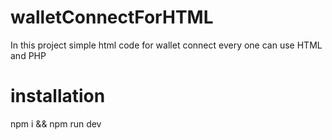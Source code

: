 # walletConnectForHTML
In this project simple html code for wallet connect every one can use HTML and PHP
# installation
npm i &&
npm run dev
